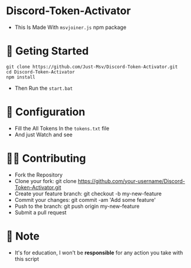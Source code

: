 # Discord-Token-Activator

- This Is Made With `msvjoiner.js` npm package

# 🚧 Geting Started

```
git clone https://github.com/Just-Msv/Discord-Token-Activator.git
cd Discord-Token-Activator
npm install 
```

- Then Run the `start.bat`

# 🔐 Configuration 

- Fill the All Tokens In the `tokens.txt` file
- And just Watch and see

# ✍🏻 Contributing

- Fork the Repository
- Clone your fork: git clone https://github.com/your-username/Discord-Token-Activator.git
- Create your feature branch: git checkout -b my-new-feature
- Commit your changes: git commit -am 'Add some feature'
- Push to the branch: git push origin my-new-feature
- Submit a pull request

# 📌 Note
- It's for education, I won't be **responsible** for any action you take with this script
